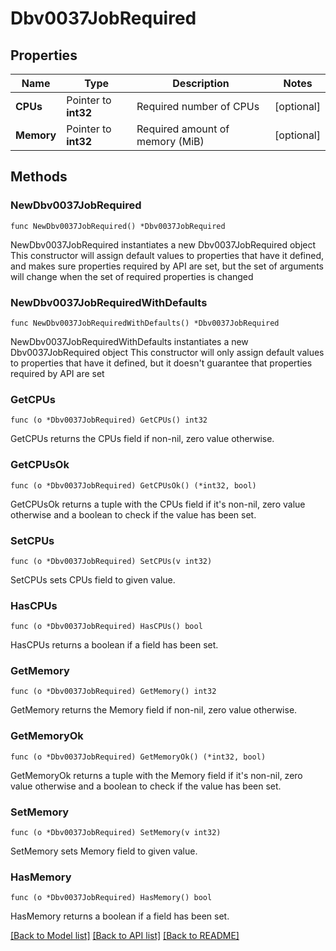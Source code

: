 # Dbv0037JobRequired

## Properties

Name | Type | Description | Notes
------------ | ------------- | ------------- | -------------
**CPUs** | Pointer to **int32** | Required number of CPUs | [optional] 
**Memory** | Pointer to **int32** | Required amount of memory (MiB) | [optional] 

## Methods

### NewDbv0037JobRequired

`func NewDbv0037JobRequired() *Dbv0037JobRequired`

NewDbv0037JobRequired instantiates a new Dbv0037JobRequired object
This constructor will assign default values to properties that have it defined,
and makes sure properties required by API are set, but the set of arguments
will change when the set of required properties is changed

### NewDbv0037JobRequiredWithDefaults

`func NewDbv0037JobRequiredWithDefaults() *Dbv0037JobRequired`

NewDbv0037JobRequiredWithDefaults instantiates a new Dbv0037JobRequired object
This constructor will only assign default values to properties that have it defined,
but it doesn't guarantee that properties required by API are set

### GetCPUs

`func (o *Dbv0037JobRequired) GetCPUs() int32`

GetCPUs returns the CPUs field if non-nil, zero value otherwise.

### GetCPUsOk

`func (o *Dbv0037JobRequired) GetCPUsOk() (*int32, bool)`

GetCPUsOk returns a tuple with the CPUs field if it's non-nil, zero value otherwise
and a boolean to check if the value has been set.

### SetCPUs

`func (o *Dbv0037JobRequired) SetCPUs(v int32)`

SetCPUs sets CPUs field to given value.

### HasCPUs

`func (o *Dbv0037JobRequired) HasCPUs() bool`

HasCPUs returns a boolean if a field has been set.

### GetMemory

`func (o *Dbv0037JobRequired) GetMemory() int32`

GetMemory returns the Memory field if non-nil, zero value otherwise.

### GetMemoryOk

`func (o *Dbv0037JobRequired) GetMemoryOk() (*int32, bool)`

GetMemoryOk returns a tuple with the Memory field if it's non-nil, zero value otherwise
and a boolean to check if the value has been set.

### SetMemory

`func (o *Dbv0037JobRequired) SetMemory(v int32)`

SetMemory sets Memory field to given value.

### HasMemory

`func (o *Dbv0037JobRequired) HasMemory() bool`

HasMemory returns a boolean if a field has been set.


[[Back to Model list]](../README.md#documentation-for-models) [[Back to API list]](../README.md#documentation-for-api-endpoints) [[Back to README]](../README.md)


